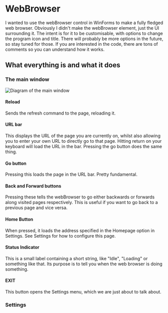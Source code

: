 # WebBrowser

I wanted to use the webBrowser control in WinForms to make a fully fledged web browser. Obviously I didn't make the webBrowser element, just the UI surrounding it. The intent is for it to be customisable, with options to change the program icon and title. There will probably be more options in the future, so stay tuned for those. If you are interested in the code, there are tons of comments so you can understand how it works.


## What everything is and what it does

### The main window

![Diagram of the main window](relative/path/to/img.jpg?raw=true "Main UI diagram")

#### Reload
Sends the refresh command to the page, reloading it.

#### URL bar
This displays the URL of the page you are currently on, whilst also allowing you to enter your own URL to directly go to that page. Hitting return on your keyboard will load the URL in the bar. Pressing the go button does the same thing.

#### Go button
Pressing this loads the page in the URL bar. Pretty fundamental.

#### Back and Forward buttons
Pressing these tells the webBrowser to go either backwards or forwards along visited pages respectively. This is useful if you want to go back to a previous page and vice versa.

#### Home Button
When pressed, it loads the address specified in the Homepage option in Settings. See Settings for how to configure this page.

#### Status Indicator
This is a small label containing a short string, like "Idle", "Loading" or something like that. Its purpose is to tell you when the web browser is doing something.

#### EXIT
This button opens the Settings menu, which we are just about to talk about.

### Settings
